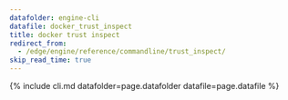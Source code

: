 ```yaml
---
datafolder: engine-cli
datafile: docker_trust_inspect
title: docker trust inspect
redirect_from:
  - /edge/engine/reference/commandline/trust_inspect/
skip_read_time: true
---
```

<!--
Sorry, but the contents of this page are automatically generated from
Docker's source code. If you want to suggest a change to the text that appears
here, you'll need to find the string by searching this repo:

https://github.com/docker/cli
-->

{% include cli.md datafolder=page.datafolder datafile=page.datafile %}
